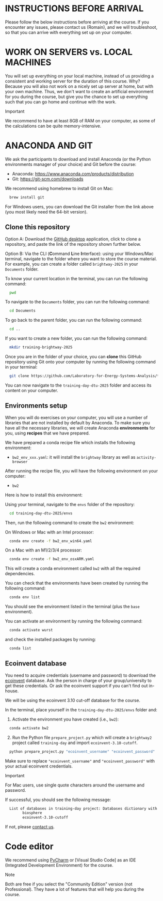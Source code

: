 # INSTRUCTIONS BEFORE ARRIVAL

Please follow the below instructions before arriving at the course.
If you encounter any issues, please contact us (Romain), and we will troubleshoot, 
so that you can arrive with everything set up on your computer.


# WORK ON SERVERS vs. LOCAL MACHINES

You will set up everything on your local machine, instead of us providing a consistent and working server for 
the duration of this course. Why? Because you will also not work on a nicely set up server at home, but with 
your own machine. Thus, we don't want to create an artificial environment for you during the course, 
but give you the chance to set up everything such that you can go home and continue with the work.

> [!IMPORTANT]
> We recommend to have at least 8GB of RAM on your computer, as some of the calculations can 
> be quite memory-intensive.

# ANACONDA AND GIT

We ask the participants to download and install Anaconda (or the 
Python environments manager of your choice) and Git 
before the course:

- Anaconda: https://www.anaconda.com/products/distribution
- Git: https://git-scm.com/downloads

We recommend using homebrew to install Git on Mac:

```bash
  brew install git
```

For Windows users, you can download the Git installer from the link above (you most likely
need the 64-bit version).

## Clone this repository

Option A: Download the [GitHub desktop](https://desktop.github.com/download/) application, 
click to clone a repository, and paste the link of the repository shown further below.

Option B: Via the CLI (**C**ommand **L**ine **I**nterface): using your Windows/Mac terminal, 
navigate to the folder where you want to store the course material. For example, you can 
create a folder called `brightway-2025` in your `Documents` folder. 

To know your current location in the terminal, you can run the following command:

```bash
  pwd
```

To navigate to the `Documents` folder, you can run the following command:

```bash
  cd Documents
```

To go back to the parent folder, you can run the following command:

```bash
  cd ..
```

If you want to create a new folder, you can run the following command:

```bash
  mkdir training-brightway-2025
```

Once you are in the folder of your choice, you can **clone** this GitHub repository 
using Git onto your computer by running the following command in your terminal:

```bash
  git clone https://github.com/Laboratory-for-Energy-Systems-Analysis/training-day-dtu-2025.git
```

You can now navigate to the `training-day-dtu-2025` folder and access its content on your computer.

## Environments setup

When you will do exercises on your computer, you will use a number of libraries
that are not installed by default by Anaconda. To make sure you have all the
necessary libraries, we will create Anaconda **environments** for you, using
**recipes** that we have prepared.

We have prepared a conda recipe file which installs the following environment:
- `bw2_env_xxx.yaml`: it will install the `brightway` library as well as `activity-browser`

After running the recipe file, you will have the following environment on your computer:
- `bw2`

Here is how to install this environment:

Using your terminal, navigate to the `envs` folder of the repository:

```bash
  cd training-day-dtu-2025/envs
```

Then, run the following command to create the `bw2` environment:

On Windows or Mac with an Intel processor:


```bash
  conda env create -f bw2_env_win64.yaml
```

On a Mac with an M1/2/3/4 processor:

```bash
  conda env create -f bw2_env_osxARM.yaml
```

This will create a conda environment called `bw2` with all the required dependencies.

You can check that the environments have been created by running the following command:

```bash
  conda env list
```

You should see the environment listed in the terminal (plus the `base` environment).

You can activate an environment by running the following command:

```bash
  conda activate wurst
```

and check the installed packages by running:

```bash
  conda list
```

## Ecoinvent database

You need to acquire credentials (username and password) to 
download the [ecoinvent](https://ecoinvent.org) database. Ask the person in charge of your group/university to get these credentials. 
Or ask the ecoinvent support if you can't find out in-house.

We will be using the ecoinvent 3.10 cut-off database for the course.

In the terminal, place yourself in the `training-day-dtu-2025/envs` folder and:

1. Activate the environment you have created (i.e., `bw2`):

```bash
  conda activate bw2
```

2. Run the Python file `prepare_project.py` which will create a ``brightway2`` project called `training-day` and import `ecoinvent-3.10-cutoff`.

```bash
  python prepare_project.py "ecoinvent_username" "ecoinvent_password"
```

Make sure to replace `"ecoinvent_username"` and `"ecoinvent_password"` with your actual ecoinvent credentials.

> [!IMPORTANT]
> For Mac users, use single quote characters around the username and password.

If successful, you should see the following message:

```bash
  List of databases in training-day project: Databases dictionary with 2 object(s):
        biosphere
        ecoinvent-3.10-cutoff
```

If not, please [contact us](mailto:romain.sacchi@psi.ch).

# Code editor

We recommend using [PyCharm](https://www.jetbrains.com/de-de/pycharm/download/) or [Visual Studio Code] as an IDE 
(Integrated Development Environment) for the course.

> [!NOTE]
> Both are free if you select the "Community Edition" version (not Professional). 
> They have a lot of features that will help you during the course.
